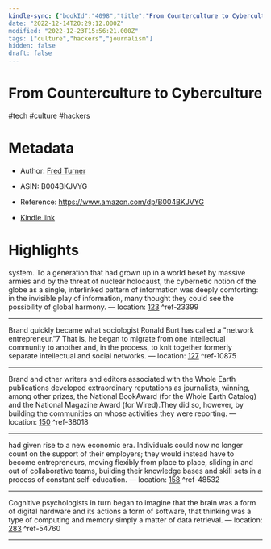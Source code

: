 ```yaml
---
kindle-sync: {"bookId":"4098","title":"From Counterculture to Cyberculture: Stewart Brand, the Whole Earth Network, and the Rise of Digital Utopianism","author":"Fred Turner","asin":"B004BKJVYG","lastAnnotatedDate":"2016-09-23","bookImageUrl":"https://m.media-amazon.com/images/I/41vl1IkuGgL._SY160.jpg","highlightsCount":5}
date: "2022-12-14T20:29:12.000Z"
modified: "2022-12-23T15:56:21.000Z"
tags: ["culture","hackers","journalism"]
hidden: false
draft: false
---
```

# From Counterculture to Cyberculture

#tech #culture #hackers 

# Metadata

* Author: [Fred Turner](https://www.amazon.com/Fred-Turner/e/B001IR1DP0/ref=dp_byline_cont_ebooks_1)

* ASIN: B004BKJVYG

* Reference: <https://www.amazon.com/dp/B004BKJVYG>

* [Kindle link](kindle://book?action=open&asin=B004BKJVYG)

# Highlights

system. To a generation that had grown up in a world beset by massive armies and by the threat of nuclear holocaust, the cybernetic notion of the globe as a single, interlinked pattern of information was deeply comforting: in the invisible play of information, many thought they could see the possibility of global harmony. — location: [123](kindle://book?action=open&asin=B004BKJVYG&location=123) ^ref-23399

---

Brand quickly became what sociologist Ronald Burt has called a "network entrepreneur."7 That is, he began to migrate from one intellectual community to another and, in the process, to knit together formerly separate intellectual and social networks. — location: [127](kindle://book?action=open&asin=B004BKJVYG&location=127) ^ref-10875

---

Brand and other writers and editors associated with the Whole Earth publications developed extraordinary reputations as journalists, winning, among other prizes, the National BookAward (for the Whole Earth Catalog) and the National Magazine Award (for Wired).They did so, however, by building the communities on whose activities they were reporting. — location: [150](kindle://book?action=open&asin=B004BKJVYG&location=150) ^ref-38018

---

had given rise to a new economic era. Individuals could now no longer count on the support of their employers; they would instead have to become entrepreneurs, moving flexibly from place to place, sliding in and out of collaborative teams, building their knowledge bases and skill sets in a process of constant self-education. — location: [158](kindle://book?action=open&asin=B004BKJVYG&location=158) ^ref-48532

---

Cognitive psychologists in turn began to imagine that the brain was a form of digital hardware and its actions a form of software, that thinking was a type of computing and memory simply a matter of data retrieval. — location: [283](kindle://book?action=open&asin=B004BKJVYG&location=283) ^ref-54760

---
